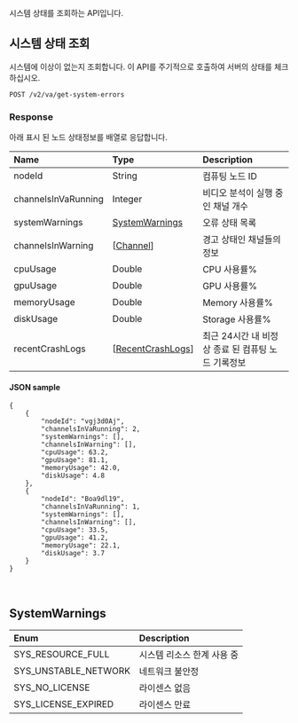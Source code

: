 시스템 상태를 조회하는 API입니다.

## 시스템 상태 조회
시스템에 이상이 없는지 조회합니다. 이 API를 주기적으로 호출하여 서버의 상태를 체크하십시오.
```
POST /v2/va/get-system-errors
```

### Response
아래 표시 된 노드 상태정보를 배열로 응답합니다.

| Name | Type | Description |
| :---- | :---- |:---- |
| nodeId | String | 컴퓨팅 노드 ID |
| channelsInVaRunning | Integer | 비디오 분석이 실행 중인 채널 개수 |
| systemWarnings | [SystemWarnings](#systemwarnings) | 오류 상태 목록 |
| channelsInWarning | [[Channel](models#channel-model)] | 경고 상태인 채널들의 정보 |
| cpuUsage | Double | CPU 사용률% |
| gpuUsage | Double | GPU 사용률% |
| memoryUsage | Double | Memory 사용률% |
| diskUsage | Double | Storage 사용률% |
| recentCrashLogs | [[RecentCrashLogs](models#recentcrashlogs)] | 최근 24시간 내 비정상 종료 된 컴퓨팅 노드 기록정보 |


#### JSON sample

```
{
    {
        "nodeId": "vgj3d0Aj",
        "channelsInVaRunning": 2,
        "systemWarnings": [],
        "channelsInWarning": [],
        "cpuUsage": 63.2,
        "gpuUsage": 81.1,
        "memoryUsage": 42.0,
        "diskUsage": 4.8
    },
    {
        "nodeId": "Boa9dl19",
        "channelsInVaRunning": 1,
        "systemWarnings": [],
        "channelsInWarning": [],
        "cpuUsage": 33.5,
        "gpuUsage": 41.2,
        "memoryUsage": 22.1,
        "diskUsage": 3.7
    }    
}
```

<!-- 오류 샘플 추가하기 -->



<br>

## SystemWarnings

| Enum | Description |
| :---- | :---- |
| SYS_RESOURCE_FULL | 시스템 리소스 한계 사용 중 |
| SYS_UNSTABLE_NETWORK | 네트워크 불안정 |
| SYS_NO_LICENSE | 라이센스 없음 |
| SYS_LICENSE_EXPIRED | 라이센스 만료 |



<br><br>


<!-- | STATE_LINKED_DEVICE_CONNECTION_LOST | 연동 장치 연결 불가 (예: 신호제어용 옵션보드) | -->




<!-- ## 시스템 업데이트 (TBD)
서버 버전을 업데이트 합니다.

| Name | Type | Description | Required |
| :---- | :---- |:---- |:---- |
|  | String |  | O | -->

